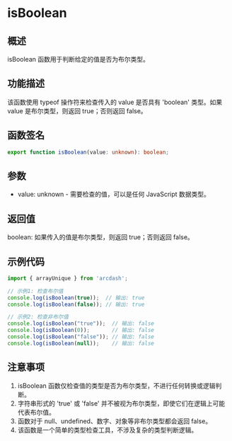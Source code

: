 # isBoolean

## 概述
isBoolean 函数用于判断给定的值是否为布尔类型。

## 功能描述
该函数使用 typeof 操作符来检查传入的 value 是否具有 'boolean' 类型。如果 value 是布尔类型，则返回 true；否则返回 false。

## 函数签名
``` typescript
export function isBoolean(value: unknown): boolean;
```

## 参数
- value: unknown - 需要检查的值，可以是任何 JavaScript 数据类型。

## 返回值
boolean: 如果传入的值是布尔类型，则返回 true；否则返回 false。

## 示例代码
```typescript
import { arrayUnique } from 'arcdash';

// 示例1: 检查布尔值
console.log(isBoolean(true));  // 输出: true
console.log(isBoolean(false)); // 输出: true

// 示例2: 检查非布尔值
console.log(isBoolean("true"));  // 输出: false
console.log(isBoolean(0));       // 输出: false
console.log(isBoolean("false")); // 输出: false
console.log(isBoolean(null));    // 输出: false
```

## 注意事项
1. isBoolean 函数仅检查值的类型是否为布尔类型，不进行任何转换或逻辑判断。 
2. 字符串形式的 'true' 或 'false' 并不被视为布尔类型，即使它们在逻辑上可能代表布尔值。 
3. 函数对于 null、undefined、数字、对象等非布尔类型都会返回 false。 
4. 该函数是一个简单的类型检查工具，不涉及复杂的类型判断逻辑。